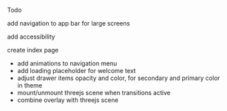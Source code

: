 Todo

add navigation to app bar for large screens

add accessibility

create index page

- add animations to navigation menu
- add loading placeholder for welcome text
- adjust drawer items opacity and color, for secondary and primary color in theme
- mount/unmount threejs scene when transitions active
- combine overlay with threejs scene
